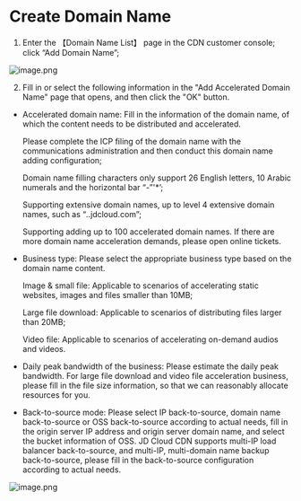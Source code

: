 # **Create Domain Name**

 1. Enter the 【Domain Name List】 page in the CDN customer console; click “Add Domain Name”;           

![image.png](https://img1.jcloudcs.com/cms/b5b15af8-d4c9-4806-a050-e59c81ddbcf120180423142138.png)

2. Fill in or select the following information in the "Add Accelerated Domain Name" page that opens, and then click the "OK" button.

* Accelerated domain name: Fill in the information of the domain name, of which the content needs to be distributed and accelerated.

  Please complete the ICP filing of the domain name with the communications administration and then conduct this domain name adding configuration;

  Domain name filling characters only support 26 English letters, 10 Arabic numerals and the horizontal bar “-”'*’;

  Supporting extensive domain names, up to level 4 extensive domain names, such as “*.*.jdcloud.com”;

  Supporting adding up to 100 accelerated domain names. If there are more domain name acceleration demands, please open online tickets.

* Business type: Please select the appropriate business type based on the domain name content.

  Image & small file: Applicable to scenarios of accelerating static websites, images and files smaller than 10MB;

  Large file download: Applicable to scenarios of distributing files larger than 20MB;

  Video file: Applicable to scenarios of accelerating on-demand audios and videos.

* Daily peak bandwidth of the business: Please estimate the daily peak bandwidth. For large file download and video file acceleration business, please fill in the file size information, so that we can reasonably allocate resources for you.

* Back-to-source mode: Please select IP back-to-source, domain name back-to-source or OSS back-to-source according to actual needs, fill in the origin server IP address and origin server domain name, and select the bucket information of OSS. JD Cloud CDN supports multi-IP load balancer back-to-source, and multi-IP, multi-domain name backup back-to-source, please fill in the back-to-source configuration according to actual needs.

![image.png](https://img1.jcloudcs.com/cms/d1393737-6ebb-42fa-a89b-2bdfca2a4c5320180423142209.png)
